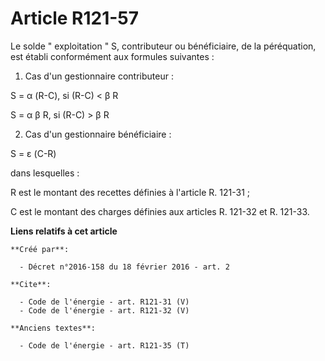 # Article R121-57

Le solde " exploitation " S, contributeur ou bénéficiaire, de la péréquation, est établi conformément aux formules
suivantes :

1. Cas d'un gestionnaire contributeur : 

S = α (R-C), si (R-C) < β R 

S = α β R, si (R-C) > β R 

2. Cas d'un gestionnaire bénéficiaire : 

S = ε (C-R) 

dans lesquelles : 

R est le montant des recettes définies à l'article R. 121-31 ; 

C est le montant des charges définies aux articles R. 121-32 et R. 121-33.

**Liens relatifs à cet article**

	**Créé par**:

	  - Décret n°2016-158 du 18 février 2016 - art. 2

	**Cite**:

	  - Code de l'énergie - art. R121-31 (V)
	  - Code de l'énergie - art. R121-32 (V)

	**Anciens textes**:

	  - Code de l'énergie - art. R121-35 (T)
